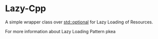 # Lazy-Cpp
A simple wrapper class over [std::optional](https://www.bfilipek.com/2018/05/using-optional.html) for Lazy Loading of Resources.

For more information about Lazy Loading Pattern pkea
<!--stackedit_data:
eyJoaXN0b3J5IjpbNzY1MDEwNjgyXX0=
-->